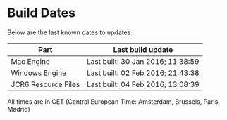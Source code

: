 # Build Dates

Below are the last known dates to updates

Part | Last build update
-----|-----
Mac Engine | Last built: 30 Jan 2016; 11:38:59
Windows Engine | Last built: 02 Feb 2016; 21:43:38
JCR6 Resource Files | Last built: 04 Feb 2016; 13:08:39
All times are in CET (Central European Time: Amsterdam, Brussels, Paris, Madrid)



